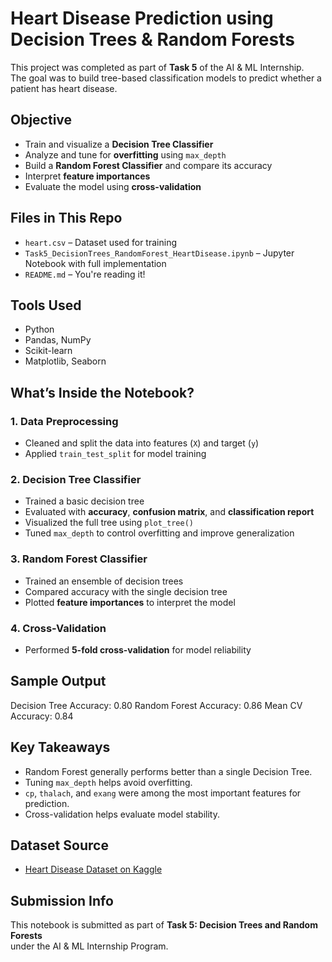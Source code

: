 #  Heart Disease Prediction using Decision Trees & Random Forests

This project was completed as part of **Task 5** of the AI & ML Internship.  
The goal was to build tree-based classification models to predict whether a patient has heart disease.


## Objective

- Train and visualize a **Decision Tree Classifier**
- Analyze and tune for **overfitting** using `max_depth`
- Build a **Random Forest Classifier** and compare its accuracy
- Interpret **feature importances**
- Evaluate the model using **cross-validation**


## Files in This Repo

- `heart.csv` – Dataset used for training
- `Task5_DecisionTrees_RandomForest_HeartDisease.ipynb` – Jupyter Notebook with full implementation
- `README.md` – You're reading it!



##  Tools Used

- Python
- Pandas, NumPy
- Scikit-learn
- Matplotlib, Seaborn



##  What’s Inside the Notebook?

###  1. Data Preprocessing
- Cleaned and split the data into features (`X`) and target (`y`)
- Applied `train_test_split` for model training

###  2. Decision Tree Classifier
- Trained a basic decision tree
- Evaluated with **accuracy**, **confusion matrix**, and **classification report**
- Visualized the full tree using `plot_tree()`
- Tuned `max_depth` to control overfitting and improve generalization

###  3. Random Forest Classifier
- Trained an ensemble of decision trees
- Compared accuracy with the single decision tree
- Plotted **feature importances** to interpret the model

###  4. Cross-Validation
- Performed **5-fold cross-validation** for model reliability


##  Sample Output 
Decision Tree Accuracy: 0.80
Random Forest Accuracy: 0.86
Mean CV Accuracy: 0.84


##  Key Takeaways

- Random Forest generally performs better than a single Decision Tree.
- Tuning `max_depth` helps avoid overfitting.
- `cp`, `thalach`, and `exang` were among the most important features for prediction.
- Cross-validation helps evaluate model stability.



##  Dataset Source

- [Heart Disease Dataset on Kaggle](https://www.kaggle.com/datasets/johnsmith88/heart-disease-dataset)



##  Submission Info

This notebook is submitted as part of **Task 5: Decision Trees and Random Forests**  
under the AI & ML Internship Program.




